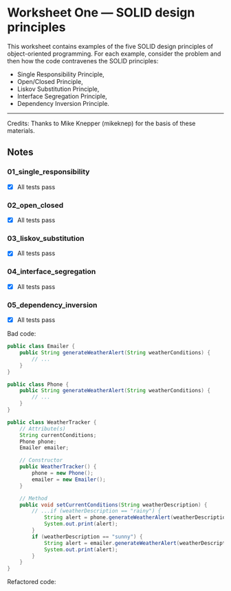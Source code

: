 # Worksheet One — SOLID design principles

This worksheet contains examples of the five SOLID design principles of object-oriented programming. 
For each example, consider the problem and then how the code contravenes the SOLID principles:

- Single Responsibility Principle,
- Open/Closed Principle,
- Liskov Substitution Principle,
- Interface Segregation Principle,
- Dependency Inversion Principle.

------

Credits: Thanks to Mike Knepper (mikeknep) for the basis of these materials. 


## Notes

### 01_single_responsibility

- [x] All tests pass

### 02_open_closed

- [x] All tests pass

### 03_liskov_substitution

- [x] All tests pass

### 04_interface_segregation

- [x] All tests pass

### 05_dependency_inversion

- [x] All tests pass

Bad code:

```java
public class Emailer {
    public String generateWeatherAlert(String weatherConditions) {
        // ...
    }
}

public class Phone {
    public String generateWeatherAlert(String weatherConditions) {
        // ...
    }
}

public class WeatherTracker {
    // Attribute(s)
    String currentConditions;
    Phone phone;
    Emailer emailer;

    // Constructor
    public WeatherTracker() {
        phone = new Phone();
        emailer = new Emailer();
    }

    // Method
    public void setCurrentConditions(String weatherDescription) {
        // ...if (weatherDescription == "rainy") {
            String alert = phone.generateWeatherAlert(weatherDescription);
            System.out.print(alert);
        }
        if (weatherDescription == "sunny") {
            String alert = emailer.generateWeatherAlert(weatherDescription);
            System.out.print(alert);
        }
    }
}
```

Refactored code:

